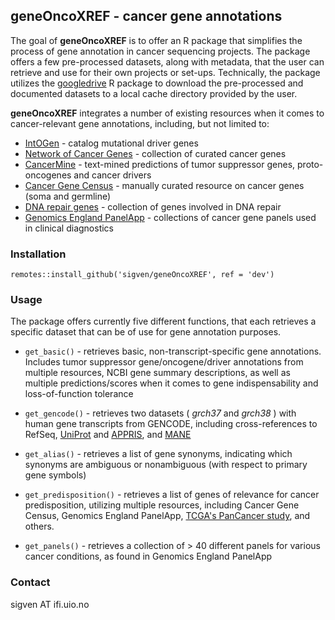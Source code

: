 ## geneOncoXREF - cancer gene annotations

The goal of **geneOncoXREF** is to offer an R package that simplifies the process of gene annotation in cancer sequencing projects. The package offers a few pre-processed datasets, along with metadata, that the user can retrieve and use for their own projects or set-ups. Technically, the package utilizes the [googledrive](https://googledrive.tidyverse.org/) R package to download the pre-processed and documented datasets to a local cache directory provided by the user.

**geneOncoXREF** integrates a number of existing resources when it comes to cancer-relevant gene annotations, including, but not limited to:

-   [IntOGen](https://www.intogen.org/download) - catalog mutational driver genes
-   [Network of Cancer Genes](http://ncg.kcl.ac.uk/) - collection of curated cancer genes
-   [CancerMine](http://bionlp.bcgsc.ca/cancermine/) - text-mined predictions of tumor suppressor genes, proto-oncogenes and cancer drivers
-   [Cancer Gene Census](https://cancer.sanger.ac.uk/census) - manually curated resource on cancer genes (soma and germline)
-   [DNA repair genes](https://www.mdanderson.org/documents/Labs/Wood-Laboratory/human-dna-repair-genes.html) - collection of genes involved in DNA repair
-   [Genomics England PanelApp](https://panelapp.genomicsengland.co.uk/) - collections of cancer gene panels used in clinical diagnostics

### Installation

`remotes::install_github('sigven/geneOncoXREF', ref = 'dev')`

### Usage

The package offers currently five different functions, that each retrieves a specific dataset that can be of use for gene annotation purposes.

-   `get_basic()` - retrieves basic, non-transcript-specific gene annotations. Includes tumor suppressor gene/oncogene/driver annotations from multiple resources, NCBI gene summary descriptions, as well as multiple predictions/scores when it comes to gene indispensability and loss-of-function tolerance

-   `get_gencode()` - retrieves two datasets ( *grch37* and *grch38* ) with human gene transcripts from GENCODE, including cross-references to RefSeq, [UniProt](https://www.uniprot.org) and [APPRIS](https://appris.bioinfo.cnio.es/#/), and [MANE](https://www.ncbi.nlm.nih.gov/refseq/MANE/)

-   `get_alias()` - retrieves a list of gene synonyms, indicating which synonyms are ambiguous or nonambiguous (with respect to primary gene symbols)

-   `get_predisposition()` - retrieves a list of genes of relevance for cancer predisposition, utilizing multiple resources, including Cancer Gene Census, Genomics England PanelApp, [TCGA's PanCancer study](https://pubmed.ncbi.nlm.nih.gov/29625052/), and others.

-   `get_panels()` - retrieves a collection of > 40 different panels for various
cancer conditions, as found in Genomics England PanelApp

### Contact

sigven AT ifi.uio.no
